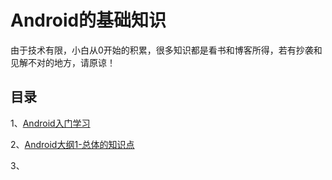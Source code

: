# Android的基础知识

由于技术有限，小白从0开始的积累，很多知识都是看书和博客所得，若有抄袭和见解不对的地方，请原谅！

## 目录

1、[Android入门学习](./1安卓学习)

2、[Android大纲1-总体的知识点](../2Andorid大纲)

3、

